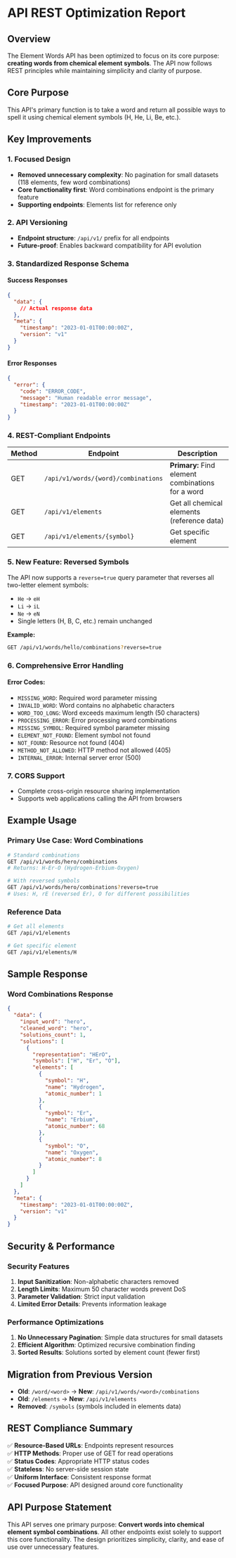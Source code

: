 # API REST Optimization Report

## Overview

The Element Words API has been optimized to focus on its core purpose: **creating words from chemical element symbols**. The API now follows REST principles while maintaining simplicity and clarity of purpose.

## Core Purpose

This API's primary function is to take a word and return all possible ways to spell it using chemical element symbols (H, He, Li, Be, etc.).

## Key Improvements

### 1. Focused Design
- **Removed unnecessary complexity**: No pagination for small datasets (118 elements, few word combinations)
- **Core functionality first**: Word combinations endpoint is the primary feature
- **Supporting endpoints**: Elements list for reference only

### 2. API Versioning
- **Endpoint structure**: `/api/v1/` prefix for all endpoints
- **Future-proof**: Enables backward compatibility for API evolution

### 3. Standardized Response Schema

#### Success Responses
```json
{
  "data": {
    // Actual response data
  },
  "meta": {
    "timestamp": "2023-01-01T00:00:00Z",
    "version": "v1"
  }
}
```

#### Error Responses
```json
{
  "error": {
    "code": "ERROR_CODE",
    "message": "Human readable error message",
    "timestamp": "2023-01-01T00:00:00Z"
  }
}
```

### 4. REST-Compliant Endpoints

| Method | Endpoint | Description |
|--------|----------|-------------|
| GET | `/api/v1/words/{word}/combinations` | **Primary:** Find element combinations for a word |
| GET | `/api/v1/elements` | Get all chemical elements (reference data) |
| GET | `/api/v1/elements/{symbol}` | Get specific element |

### 5. New Feature: Reversed Symbols

The API now supports a `reverse=true` query parameter that reverses all two-letter element symbols:
- `He` → `eH`
- `Li` → `iL` 
- `Ne` → `eN`
- Single letters (H, B, C, etc.) remain unchanged

**Example:**
```bash
GET /api/v1/words/hello/combinations?reverse=true
```

### 6. Comprehensive Error Handling

#### Error Codes:
- `MISSING_WORD`: Required word parameter missing
- `INVALID_WORD`: Word contains no alphabetic characters
- `WORD_TOO_LONG`: Word exceeds maximum length (50 characters)
- `PROCESSING_ERROR`: Error processing word combinations
- `MISSING_SYMBOL`: Required symbol parameter missing
- `ELEMENT_NOT_FOUND`: Element symbol not found
- `NOT_FOUND`: Resource not found (404)
- `METHOD_NOT_ALLOWED`: HTTP method not allowed (405)
- `INTERNAL_ERROR`: Internal server error (500)

### 7. CORS Support
- Complete cross-origin resource sharing implementation
- Supports web applications calling the API from browsers

## Example Usage

### Primary Use Case: Word Combinations
```bash
# Standard combinations
GET /api/v1/words/hero/combinations
# Returns: H-Er-O (Hydrogen-Erbium-Oxygen)

# With reversed symbols
GET /api/v1/words/hero/combinations?reverse=true
# Uses: H, rE (reversed Er), O for different possibilities
```

### Reference Data
```bash
# Get all elements
GET /api/v1/elements

# Get specific element
GET /api/v1/elements/H
```

## Sample Response

### Word Combinations Response
```json
{
  "data": {
    "input_word": "hero",
    "cleaned_word": "hero", 
    "solutions_count": 1,
    "solutions": [
      {
        "representation": "HErO",
        "symbols": ["H", "Er", "O"],
        "elements": [
          {
            "symbol": "H",
            "name": "Hydrogen", 
            "atomic_number": 1
          },
          {
            "symbol": "Er",
            "name": "Erbium",
            "atomic_number": 68
          },
          {
            "symbol": "O", 
            "name": "Oxygen",
            "atomic_number": 8
          }
        ]
      }
    ]
  },
  "meta": {
    "timestamp": "2023-01-01T00:00:00Z",
    "version": "v1"
  }
}
```

## Security & Performance

### Security Features
1. **Input Sanitization**: Non-alphabetic characters removed
2. **Length Limits**: Maximum 50 character words prevent DoS
3. **Parameter Validation**: Strict input validation
4. **Limited Error Details**: Prevents information leakage

### Performance Optimizations
1. **No Unnecessary Pagination**: Simple data structures for small datasets
2. **Efficient Algorithm**: Optimized recursive combination finding
3. **Sorted Results**: Solutions sorted by element count (fewer first)

## Migration from Previous Version

- **Old**: `/word/<word>` → **New**: `/api/v1/words/<word>/combinations`
- **Old**: `/elements` → **New**: `/api/v1/elements`
- **Removed**: `/symbols` (symbols included in elements data)

## REST Compliance Summary

✅ **Resource-Based URLs**: Endpoints represent resources  
✅ **HTTP Methods**: Proper use of GET for read operations  
✅ **Status Codes**: Appropriate HTTP status codes  
✅ **Stateless**: No server-side session state  
✅ **Uniform Interface**: Consistent response format  
✅ **Focused Purpose**: API designed around core functionality

## API Purpose Statement

This API serves one primary purpose: **Convert words into chemical element symbol combinations**. All other endpoints exist solely to support this core functionality. The design prioritizes simplicity, clarity, and ease of use over unnecessary features.